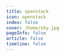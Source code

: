 ```yaml
---
title: openstack
icon: openstack 
index: false
cover: /home/sky.jpg
pageInfo: false
article: false
timeline: false
---
```



<Catalog />


